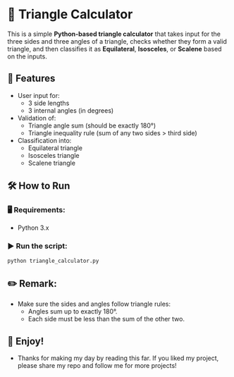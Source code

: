 # 📐 Triangle Calculator

This is a simple **Python-based triangle calculator** that takes input for the three sides and three angles of a triangle, checks whether they form a valid triangle, and then classifies it as **Equilateral**, **Isosceles**, or **Scalene** based on the inputs.


## 📌 Features

- User input for:
  - 3 side lengths
  - 3 internal angles (in degrees)
- Validation of:
  - Triangle angle sum (should be exactly 180°)
  - Triangle inequality rule (sum of any two sides > third side)
- Classification into:
  - Equilateral triangle
  - Isosceles triangle
  - Scalene triangle


## 🛠 How to Run

### 🖥 Requirements:
- Python 3.x

### ▶️ Run the script:
```bash
python triangle_calculator.py
```

## ✏️ Remark:
- Make sure the sides and angles follow triangle rules:
  - Angles sum up to exactly 180°.
  - Each side must be less than the sum of the other two.

## 🌱 Enjoy!
- Thanks for making my day by reading this far. If you liked my project, please share my repo and follow me for more projects!
